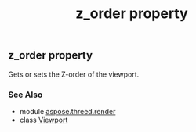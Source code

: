 ﻿---
title: z_order property
second_title: Aspose.3D for Python via .NET API References
description: 
type: docs
weight: 90
url: /python-net/aspose.threed.render/viewport/z_order/
is_root: false
---

## z_order property


Gets or sets the Z-order of the viewport.

### See Also
* module [aspose.threed.render](../../)
* class [Viewport](/3d/python-net/aspose.threed.render/viewport)
